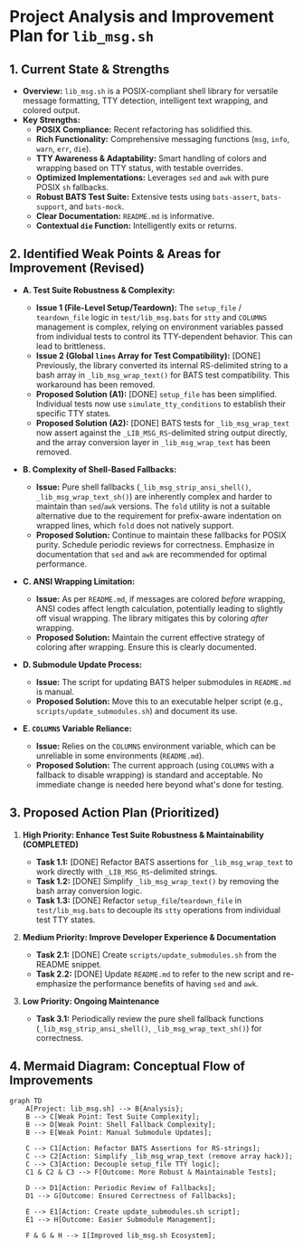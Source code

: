 # Project Analysis and Improvement Plan for `lib_msg.sh`

## 1. Current State & Strengths

*   **Overview:** `lib_msg.sh` is a POSIX-compliant shell library for versatile message formatting, TTY detection, intelligent text wrapping, and colored output.
*   **Key Strengths:**
    *   **POSIX Compliance:** Recent refactoring has solidified this.
    *   **Rich Functionality:** Comprehensive messaging functions (`msg`, `info`, `warn`, `err`, `die`).
    *   **TTY Awareness & Adaptability:** Smart handling of colors and wrapping based on TTY status, with testable overrides.
    *   **Optimized Implementations:** Leverages `sed` and `awk` with pure POSIX `sh` fallbacks.
    *   **Robust BATS Test Suite:** Extensive tests using `bats-assert`, `bats-support`, and `bats-mock`.
    *   **Clear Documentation:** `README.md` is informative.
    *   **Contextual `die` Function:** Intelligently exits or returns.

## 2. Identified Weak Points & Areas for Improvement (Revised)

*   **A. Test Suite Robustness & Complexity:**
    *   **Issue 1 (File-Level Setup/Teardown):** The `setup_file` / `teardown_file` logic in `test/lib_msg.bats` for `stty` and `COLUMNS` management is complex, relying on environment variables passed from individual tests to control its TTY-dependent behavior. This can lead to brittleness.
    *   **Issue 2 (Global `lines` Array for Test Compatibility):** [DONE] Previously, the library converted its internal RS-delimited string to a bash array in `_lib_msg_wrap_text()` for BATS test compatibility. This workaround has been removed.
    *   **Proposed Solution (A1):** [DONE] `setup_file` has been simplified. Individual tests now use `simulate_tty_conditions` to establish their specific TTY states.
    *   **Proposed Solution (A2):** [DONE] BATS tests for `_lib_msg_wrap_text` now assert against the `_LIB_MSG_RS`-delimited string output directly, and the array conversion layer in `_lib_msg_wrap_text` has been removed.

*   **B. Complexity of Shell-Based Fallbacks:**
    *   **Issue:** Pure shell fallbacks (`_lib_msg_strip_ansi_shell()`, `_lib_msg_wrap_text_sh()`) are inherently complex and harder to maintain than `sed`/`awk` versions. The `fold` utility is not a suitable alternative due to the requirement for prefix-aware indentation on wrapped lines, which `fold` does not natively support.
    *   **Proposed Solution:** Continue to maintain these fallbacks for POSIX purity. Schedule periodic reviews for correctness. Emphasize in documentation that `sed` and `awk` are recommended for optimal performance.

*   **C. ANSI Wrapping Limitation:**
    *   **Issue:** As per `README.md`, if messages are colored *before* wrapping, ANSI codes affect length calculation, potentially leading to slightly off visual wrapping. The library mitigates this by coloring *after* wrapping.
    *   **Proposed Solution:** Maintain the current effective strategy of coloring after wrapping. Ensure this is clearly documented.

*   **D. Submodule Update Process:**
    *   **Issue:** The script for updating BATS helper submodules in `README.md` is manual.
    *   **Proposed Solution:** Move this to an executable helper script (e.g., `scripts/update_submodules.sh`) and document its use.

*   **E. `COLUMNS` Variable Reliance:**
    *   **Issue:** Relies on the `COLUMNS` environment variable, which can be unreliable in some environments (`README.md`).
    *   **Proposed Solution:** The current approach (using `COLUMNS` with a fallback to disable wrapping) is standard and acceptable. No immediate change is needed here beyond what's done for testing.

## 3. Proposed Action Plan (Prioritized)

1.  **High Priority: Enhance Test Suite Robustness & Maintainability (COMPLETED)**
    *   **Task 1.1:** [DONE] Refactor BATS assertions for `_lib_msg_wrap_text` to work directly with `_LIB_MSG_RS`-delimited strings.
    *   **Task 1.2:** [DONE] Simplify `_lib_msg_wrap_text()` by removing the bash array conversion logic.
    *   **Task 1.3:** [DONE] Refactor `setup_file`/`teardown_file` in `test/lib_msg.bats` to decouple its `stty` operations from individual test TTY states.

2.  **Medium Priority: Improve Developer Experience & Documentation**
    *   **Task 2.1:** [DONE] Create `scripts/update_submodules.sh` from the README snippet.
    *   **Task 2.2:** [DONE] Update `README.md` to refer to the new script and re-emphasize the performance benefits of having `sed` and `awk`.

3.  **Low Priority: Ongoing Maintenance**
    *   **Task 3.1:** Periodically review the pure shell fallback functions (`_lib_msg_strip_ansi_shell()`, `_lib_msg_wrap_text_sh()`) for correctness.

## 4. Mermaid Diagram: Conceptual Flow of Improvements

```mermaid
graph TD
    A[Project: lib_msg.sh] --> B{Analysis};
    B --> C[Weak Point: Test Suite Complexity];
    B --> D[Weak Point: Shell Fallback Complexity];
    B --> E[Weak Point: Manual Submodule Updates];

    C --> C1[Action: Refactor BATS Assertions for RS-strings];
    C --> C2[Action: Simplify _lib_msg_wrap_text (remove array hack)];
    C --> C3[Action: Decouple setup_file TTY logic];
    C1 & C2 & C3 --> F[Outcome: More Robust & Maintainable Tests];

    D --> D1[Action: Periodic Review of Fallbacks];
    D1 --> G[Outcome: Ensured Correctness of Fallbacks];

    E --> E1[Action: Create update_submodules.sh script];
    E1 --> H[Outcome: Easier Submodule Management];

    F & G & H --> I[Improved lib_msg.sh Ecosystem];